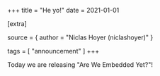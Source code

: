 +++
title = "He yo!"
date = 2021-01-01

[extra]

source = { author = "Niclas Hoyer (niclashoyer)" }

tags = [
  "announcement"
]
+++

Today we are releasing "Are We Embedded Yet?"!
